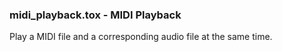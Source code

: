 [//]: # (For development of this README.md, use http://markdownlivepreview.com/)

### midi_playback.tox - MIDI Playback
Play a MIDI file and a corresponding audio file at the same time.
